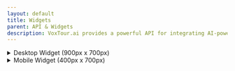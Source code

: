 ```yaml
---
layout: default
title: Widgets
parent: API & Widgets
description: VoxTour.ai provides a powerful API for integrating AI-powered audio guides and travel experiences into applications, websites, and services. Our API enables seamless access to high-quality, location-based storytelling, allowing users to explore destinations with engaging narratives, historical insights, and personalized recommendations.
---
```


<style>
    html, body {
        height: 100%;
        margin: 0;
    }
    .voxtour-desctop-widget-container {
        width: 900px;
        height: 700px;
        border: 3px solid #aaa;
        border-radius: 10px;
        padding: 5px;
    }
    .voxtour-mobile-widget-container {
        width: 400px;
        height: 700px;
        border: 3px solid #aaa;
        border-radius: 10px;
        padding: 5px;
        overflow: hidden;
    }
    .voxtour-widget {
        width: 100%;
        height: 100%;
        border: none;
        touch-action: pan-x;
        pointer-events: auto;
    }
</style>

<details>
    <summary>Desktop Widget (900px x 700px)</summary>
<div class="voxtour-desctop-widget-container">
    <iframe class="voxtour-widget"  id="desktop-iframe" 
        src="https://widget.voxtour.ai/?apiKey=96f5b69a-6f16-4b36-ae05-b85a7dd728a6&tourId=89c0e34d-8d32-402d-9752-11a49ef04f73">
    </iframe>
</div>
</details>

<details>
    <summary>Mobile Widget (400px x 700px)</summary>
<div class="voxtour-mobile-widget-container">
    <iframe class="voxtour-widget"  id="mobile-iframe" 
        src="https://widget.voxtour.ai/?apiKey=96f5b69a-6f16-4b36-ae05-b85a7dd728a6&tourId=89c0e34d-8d32-402d-9752-11a49ef04f73">
    </iframe>
</div>
</details>

<script>
    function enableParentScroll(iframe) {
        let lastTouchY = 0;

        iframe.addEventListener("touchstart", function(event) {
            const touch = event.touches[0];
            iframe.dataset.startX = touch.clientX;
            iframe.dataset.startY = touch.clientY;
            lastTouchY = touch.clientY;
        });

        iframe.addEventListener("touchmove", function(event) {
            const touch = event.touches[0];
            const deltaX = Math.abs(touch.clientX - iframe.dataset.startX);
            const deltaY = Math.abs(touch.clientY - iframe.dataset.startY);

            if (deltaY > deltaX) {
                event.stopPropagation();
                event.preventDefault();
                let scrollAmount = lastTouchY - touch.clientY;
                window.scrollBy(0, scrollAmount);
                lastTouchY = touch.clientY;
            }
        }, { passive: false });
    }

    document.addEventListener("DOMContentLoaded", function () {
        const desktopIframe = document.getElementById("desktop-iframe");
        const mobileIframe = document.getElementById("mobile-iframe");

        enableParentScroll(desktopIframe);
        enableParentScroll(mobileIframe);
    });
</script>